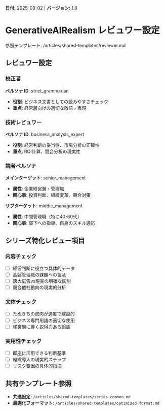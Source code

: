 **日付:** 2025-08-02 | **バージョン:** 1.0

# GenerativeAIRealism レビュワー設定

参照テンプレート: /articles/shared-templates/reviewer.md

## レビュワー設定

### 校正者
**ペルソナ ID**: strict_grammarian
- **役割**: ビジネス文書としての読みやすさチェック
- **重点**: 経営層向けの適切な敬語・表現

### 技術レビュワー
**ペルソナ ID**: business_analysis_expert
- **役割**: 経営判断の妥当性、市場分析の正確性
- **重点**: ROI計算、競合分析の現実性

### 読者ペルソナ
**メインターゲット**: senior_management
- **属性**: 企業経営層・管理職
- **関心事**: 投資判断、組織変革、競合対策

**サブターゲット**: middle_management  
- **属性**: 中間管理職（特に40-60代）
- **関心事**: 部下への指導、自身のスキル適応

## シリーズ特化レビュー項目

### 内容チェック
- [ ] 経営判断に役立つ具体的データ
- [ ] 高齢管理職の課題への言及
- [ ] 誇大広告vs現実の明確な区別
- [ ] 競合他社動向の現実的分析

### 文体チェック
- [ ] たぬきちの皮肉が適度で建設的
- [ ] ビジネス専門用語の適切な使用
- [ ] 経営層に響く説得力ある論調

### 実用性チェック
- [ ] 即座に活用できる判断基準
- [ ] 組織導入の現実的ステップ
- [ ] リスク要因の具体的指摘

## 共有テンプレート参照
- **共通設定**: `/articles/shared-templates/series-common.md`
- **最適化フォーマット**: `/articles/shared-templates/optimized-format.md`